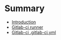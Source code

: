 # Summary

* [Introduction](README.md)
* [Gitlab-ci runner](chapter1.md)
* [Gitlab-ci  .gitlab-ci.yml](gitlab-ci-gitlab-ciyml.md)

